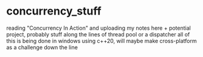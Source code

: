 # concurrency_stuff
reading "Concurrency In Action" and uploading my notes here + potential project, probably stuff along the lines of thread pool or a dispatcher
all of this is being done in windows using c++20, will maybe make cross-platform as a challenge down the line
